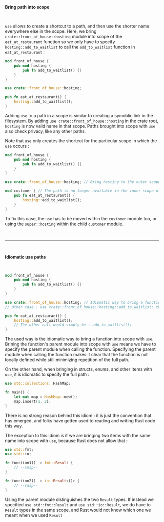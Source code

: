 **Bring path into scope**

<br>

`use` allows to create a shortcut to a path, and then use the shorter name everywhere else in the scope.
Here, we bring `crate::front_of_house::hosting` module into scope of the `eat_at_restaurant` function so we
only have to specify `hosting::add_to_waitlist` to call the `add_to_waitlist` function in `eat_at_restaurant` :

```rust
mod front_of_house {
    pub mod hosting {
        pub fn add_to_waitlist() {}
    }
}

use crate::front_of_house::hosting;

pub fn eat_at_restaurant() {
    hosting::add_to_waitlist();
}
```

Adding `use` to a path in a scope is similar to creating a symoblic link in the filesystem.
By adding `use crate::front_of_house::hosting` in the crate root, `hosting` is now valid name in that scope.
Paths brought into scope with `use` also check privacy, like any other paths.

Note that `use` only creates the shortcut for the particular scope in which the `use` occurs :

```rust
mod front_of_house {
    pub mod hosting {
        pub fn add_to_waitlist() {}
    }
}

use crate::front_of_house::hosting; // Bring hosting to the outer scope

mod customer { // The path is no longer available in the inner scope of this module, causing an error
    pub fn eat_at_restaurant() {
        hosting::add_to_waitlist();
    }
}
```

To fix this case, the `use` has to be moved within the `customer` module too, or using the `super::hosting`
within the child `customer` module.

<br>

---

<br>

**Idiomatic use paths**

<br>

```rust
mod front_of_house {
    pub mod hosting {
        pub fn add_to_waitlist() {}
    }
}

use crate::front_of_house::hosting; // Idiomatic way to bring a function into scope
// Other case : use crate::front_of_house::hosting::add_to_waitlist; that only brings the specified function.

pub fn eat_at_restaurant() {
    hosting::add_to_waitlist();
    // The other call would simply be : add_to_waitlist();
}
```

The used way is the idiomatic way to bring a function into scope with `use`. Brining the function's parent module
into scope with `use` means we have to specify the parent module when calling the function. Specifying the parent
module when calling the function makes it clear that the function is not locally defined while still minimizing
repetition of the full path.

On the other hand, when bringing in structs, enums, and other items with `use`, it is idiomatic to specify the
full path :

```rust
use std::collections::HashMap;

fn main() {
    let mut map = HashMap::new();
    map.insert(1, 2);
}
```

There is no strong reason behind this idiom : it is just the convention that has emerged, and folks have gotten
used to reading and writing Rust code this way.

The exception to this idiom is if we are bringing two items with the same name into scope with `use`,
because Rust does not allow that :

```rust
use std::fmt;
use std::io;

fn function1() -> fmt::Result {
    // --snip--
}

fn function2() -> io::Result<()> {
    // --snip--
}
```

Using the parent module distinguishes the two `Result` types. If instead we specified `use std::fmt::Result` and
`use std::io::Result`, we do have to `Result` types in the same scope, and Rust would not know which one we meant
when we used `Result`
